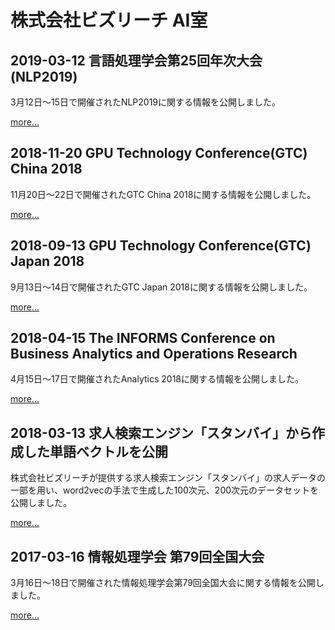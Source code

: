 # 株式会社ビズリーチ AI室

## 2019-03-12 言語処理学会第25回年次大会(NLP2019)

3月12日〜15日で開催されたNLP2019に関する情報を公開しました。

[more...](nlp2019)

## 2018-11-20 GPU Technology Conference(GTC) China 2018

11月20日〜22日で開催されたGTC China 2018に関する情報を公開しました。

[more...](gtc2018china)

## 2018-09-13 GPU Technology Conference(GTC) Japan 2018

9月13日〜14日で開催されたGTC Japan 2018に関する情報を公開しました。

[more...](gtc2018japan)

## 2018-04-15 The INFORMS Conference on Business Analytics and Operations Research

4月15日〜17日で開催されたAnalytics 2018に関する情報を公開しました。

[more...](analytics2018)

## 2018-03-13 求人検索エンジン「スタンバイ」から作成した単語ベクトルを公開

株式会社ビズリーチが提供する求人検索エンジン「スタンバイ」の求人データの一部を用い、word2vecの手法で生成した100次元、200次元のデータセットを公開しました。

[more...](word2vec)

## 2017-03-16 情報処理学会 第79回全国大会

3月16日〜18日で開催された情報処理学会第79回全国大会に関する情報を公開しました。

[more...](ipsj2017)

